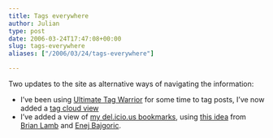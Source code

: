 ```yaml
---
title: Tags everywhere
author: Julian
type: post
date: 2006-03-24T17:47:08+00:00
slug: tags-everywhere 
aliases: ["/2006/03/24/tags-everywhere"]

---
```

Two updates to the site as alternative ways of navigating the information:

  * I&#8217;ve been using [Ultimate Tag Warrior][1] for some time to tag posts, I&#8217;ve now added a [tag cloud view][2]
  * I&#8217;ve added a view of [my del.icio.us bookmarks][3], using [this idea][4] from [Brian Lamb][5] and [Enej Bajgoric][6].

 [1]: https://www.neato.co.nz/ultimate-tag-warrior/
 [2]: /blog/tags
 [3]: /blog/delicious
 [4]: https://weblogs.elearning.ubc.ca/brian/archives/024394.html
 [5]: https://weblogs.elearning.ubc.ca/brian/
 [6]: https://www.mirrorproject.com/mirror/recent/?id=13952